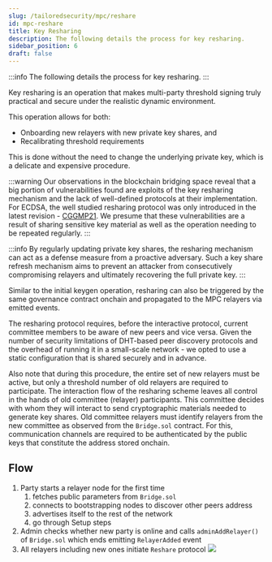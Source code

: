 ```yaml
---
slug: /tailoredsecurity/mpc/reshare
id: mpc-reshare
title: Key Resharing
description: The following details the process for key resharing.
sidebar_position: 6
draft: false
---
```


:::info
The following details the process for key resharing.
:::

Key resharing is an operation that makes multi-party threshold signing truly practical and secure under the realistic dynamic environment. 

This operation allows for both:
- Onboarding new relayers with new private key shares, and 
- Recalibrating threshold requirements 

This is done without the need to change the underlying private key, which is a delicate and expensive procedure.

:::warning
Our observations in the blockchain bridging space reveal that a big portion of vulnerabilities found are exploits of the key resharing mechanism and the lack of well-defined protocols at their implementation. For ECDSA, the well studied resharing protocol was only introduced in the latest revision - [CGGMP21](https://eprint.iacr.org/2021/060). We presume that these vulnerabilities are a result of sharing sensitive key material as well as the operation needing to be repeated regularly.
:::

:::info
By regularly updating private key shares, the resharing mechanism can act as a defense measure from a proactive adversary. Such a key share refresh mechanism aims to prevent an attacker from consecutively compromising relayers and ultimately recovering the full private key.
:::

Similar to the initial keygen operation, resharing can also be triggered by the same governance contract onchain and propagated to the MPC relayers via emitted events. 

The resharing protocol requires, before the interactive protocol, current committee members to be aware of new peers and vice versa. Given the number of security limitations of DHT-based peer discovery protocols and the overhead of running it in a small-scale network - we opted to use a static configuration that is shared securely and in advance.

Also note that during this procedure, the entire set of new relayers must be active, but only a threshold number of old relayers are required to participate. The interaction flow of the resharing scheme leaves all control in the hands of old committee (relayer) participants. This committee decides with whom they will interact to send cryptographic materials needed to generate key shares. Old committee relayers must identify relayers from the new committee as observed from the `Bridge.sol` contract. For this, communication channels are required to be authenticated by the public keys that constitute the address stored onchain.

## Flow

1. Party starts a relayer node for the first time
    1. fetches public parameters from `Bridge.sol`
    2. connects to bootstrapping nodes to discover other peers address
    3. advertises itself to the rest of the network
    4. go through Setup steps
2. Admin checks whether new party is online and calls `adminAddRelayer()` of `Bridge.sol` which ends emitting `RelayerAdded` event
3. All relayers including new ones initiate `Reshare` protocol
  ![](<../../../../static/assets/keyshare_flow.png>)
